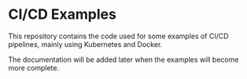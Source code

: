 # CI/CD Examples

This repository contains the code used for some examples of CI/CD pipelines, mainly using Kubernetes and Docker.

The documentation will be added later when the examples will become more complete.
